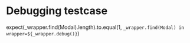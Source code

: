 # Debugging testcase

expect(_wrapper.find(Modal).length).to.equal(1, `_wrapper.find(Modal) in wrapper=${_wrapper.debug()}`) 


